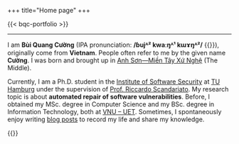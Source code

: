 +++
title="Home page"
+++

{{< bqc-portfolio >}}

---
I am **Bùi Quang Cường** (IPA pronunciation: **/ɓujᴬ² kwaːŋᴬ¹ kɯɤŋᴬ²/** {{<inline-audio audio-src="/media/audios/bui_quang_cuong.mp3">}}), originally come from **Vietnam**. People often refer to me by the given name **Cường**. I was born and brought up in [Anh Sơn—Miền Tây Xứ Nghệ](https://www.youtube.com/watch?v=gnRnloNXuHQ) (The Middle).

Currently, I am a Ph.D. student in the [Institute of Software Security](https://www.tuhh.de/softsec/) at [TU Hamburg](https://www.tuhh.de) under the supervision of [Prof. Riccardo Scandariato](https://scandariato.org). My research topic is about **automated repair of software vulnerabilities**. Before, I obtained my MSc. degree in Computer Science and my BSc. degree in Information Technology, both at [VNU – UET](https://uet.vnu.edu.vn/en/). Sometimes, I spontaneously enjoy writing [blog posts](./blog) to record my life and share my knowledge.

{{<inline-audio-script>}}
